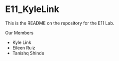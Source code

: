 # E11_KyleLink
This is the README on the repository for the E11 Lab.

Our Members
- Kyle Link
- Eileen Ruiz
- Tanishq Shinde 
